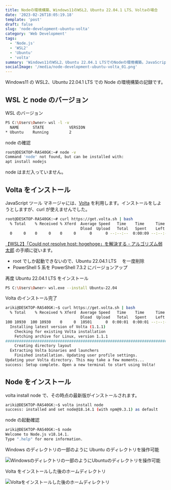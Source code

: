 ```yaml
---
title: Nodeの環境構築、Windows11のWSL2、Ubuntu 22.04.1 LTS、Voltaの場合
date: '2023-02-26T18:05:19.18'
template: 'post'
draft: false
slug: 'node-development-ubuntu-volta'
category: 'Web Development'
tags:
  - 'Node.js'
  - 'WSL2'
  - 'Ubuntu'
  - 'volta'
summary: 'Windows11のWSL2、Ubuntu 22.04.1 LTSでのNodeの環境構築。JavaScript ツール マネージャには、Voltaを利用をして、Next.jsのImage Gallery Starterをセットアップする前までの記録'
socialImage: '/media/node-development-ubuntu-volta_01.png'
---
```


Windows11 の WSL2、Ubuntu 22.04.1 LTS での Node の環境構築の記録です。

## WSL と node のバージョン

WSL のバージョン

```bash
PS C:\Users\Owner> wsl -l -v
  NAME      STATE           VERSION
* Ubuntu    Running         2
```

node の確認

```bash
root@DESKTOP-RAS40GK:~# node -v
Command 'node' not found, but can be installed with:
apt install nodejs
```

node はまだ入っていません。

## Volta をインストール

JavaScript ツール マネージャには、[Volta](https://volta.sh/) を利用します。インストールをしようとしますが、curl が使えませんでした。

```bash
root@DESKTOP-RAS40GK:~# curl https://get.volta.sh | bash
  % Total    % Received % Xferd  Average Speed   Time    Time     Time  Current
                                 Dload  Upload   Total   Spent    Left  Speed
  0     0    0     0    0     0      0      0 --:--:--  0:00:09 --:--:--     0curl: (6) Could not resolve host: get.volta.sh
```

[【WSL2】「Could not resolve host: hogehoge」を解決する - アルゴリズム弱太郎](https://01futabato10.hateblo.jp/entry/2021/05/11/224937) の手順に従います。

- root でしか起動できないので、Ubuntu 22.04.1 LTS 　を一度削除
- PowerShell 5 系を PowerShell 7.3.2 にバージョンアップ

再度 Ubuntu 22.04.1 LTS をインストール

```bash
PS C:\Users\Owner> wsl.exe --install Ubuntu-22.04
```

Volta のインストール完了

```bash
ariki@DESKTOP-RAS40GK:~$ curl https://get.volta.sh | bash
  % Total    % Received % Xferd  Average Speed   Time    Time     Time  Current
                                 Dload  Upload   Total   Spent    Left  Speed
100 10930  100 10930    0     0  10501      0  0:00:01  0:00:01 --:--:-- 10509
  Installing latest version of Volta (1.1.1)
    Checking for existing Volta installation
    Fetching archive for Linux, version 1.1.1
######################################################################## 100.0%
    Creating directory layout
  Extracting Volta binaries and launchers
    Finished installation. Updating user profile settings.
Updating your Volta directory. This may take a few moments...
success: Setup complete. Open a new terminal to start using Volta!
```

## Node をインストール

volta install node で、その時点の最新版がインストールされます。

```bash
ariki@DESKTOP-RAS40GK:~$ volta install node
success: installed and set node@18.14.1 (with npm@9.3.1) as default
```

node の起動確認

```bash
ariki@DESKTOP-RAS40GK:~$ node
Welcome to Node.js v18.14.1.
Type ".help" for more information.
```

Windows のディレクトリの一部のように Ubuntu のディレクトリを操作可能

![Windowsのディレクトリの一部のようにUbuntuのディレクトリを操作可能](/static/images/post/node-development-ubuntu-volta_01.png)

Volta をインストールした後のホームディレクトリ

![Voltaをインストールした後のホームディレクトリ](/static/images/post/node-development-ubuntu-volta_02.png)
